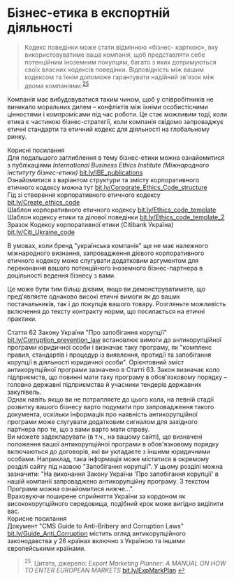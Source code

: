 # Бізнес-етика в експортній діяльності

<blockquote>
<p>Кодекс поведінки може стати відмінною «бізнес- карткою», яку використовуватиме ваша компанія, щоб представляти себе потенційним іноземним покупцям, багато з яких дотримуються своїх власних кодексів поведінки. Відповідність між вашим кодексом та їхнім допоможе гарантувати надійний зв'язок між двома компаніями.<sup><a href="#fn_25" id="reffn_25">25</a></sup></p>
</blockquote>

Компанія має вибудовуватися таким чином, щоб у співробітників не виникало моральних дилем – конфліктів між їхніми особистісними цінностями і компромісами під час роботи. Це стає можливим тоді, коли етика є частиною бізнес-стратегії, коли компанія свідомо запроваджує етичні стандарти та етичний кодекс для діяльності на глобальному ринку.  

<div class="space">
<div class="eoz-wrap">
<span class="eoz">Корисні посилання</span>
<div class="eoz-text">
Для подальшого заглиблення в тему бізнес-етики можна ознайомитися з публікаціями <i>International Business Ethics Institute (Міжнародного інституту бізнес-етики)</i> <a href="http://bit.ly/IBE_publications">bit.ly/IBE_publications</a> <br>
Ознайомитися з варіантом структури та змісту корпоративного етичного кодексу можна тут <a href="http://bit.ly/Corporate_Ethics_Code_structure">bit.ly/Corporate_Ethics_Code_structure</a> <br>
Гід зі створення корпоративного етичного кодексу <a href="http://bit.ly/Create_ethics_code">bit.ly/Create_ethics_code</a> <br>
Шаблон корпоративного етичного кодексу <a href="http://bit.ly/Ethics_code_template">bit.ly/Ethics_code_template</a> <br>
Шаблон кодексу етики та ділової поведінки <a href="http://bit.ly/Ethics_code_template_2">bit.ly/Ethics_code_template_2</a> <br>
Зразок Кодексу корпоративної етики (Citibank Україна) <a href="http://bit.ly/Citi_Ukraine_code">bit.ly/Citi_Ukraine_code</a>
</div>
</div>
</div>

В умовах, коли бренд "українська компанія" ще не має належного міжнародного визнання, запровадження дієвого корпоративного етичного кодексу може слугувати додатковим аргументом для переконання вашого потенційного іноземного бізнес-партнера в доцільності ведення бізнесу з вами. 

Це може бути тим більш дієвим, якщо ви демонструватимете, що пред'являєте однаково високі етичні вимоги як до ваших постачальників, так і до покупців вашого товару. Розгляньте можливість включення до тексту контракту норми, що посилається на етичні практики.

<div class="space">
<div class="eoz-wrap">
<div class="eoz-text">
Стаття 62 Закону України "Про запобігання корупції" <a href="http://bit.ly/Corruption_prevention_law">bit.ly/Corruption_prevention_law</a> встановлює вимоги до антикорупційної програми юридичної особи і визначає таку програму, як "комплекс правил, стандартів і процедур із виявлення, протидії та запобігання корупції в діяльності юридичної особи". Орієнтовний зміст антикорупційної програми зазначено в Статті 63. Закон визначає коло підприємств, що повинні мати таку програму в обов'язковому порядку – головно державні підприємства й учасники тендерів державних закупівель. <br>
Однак навіть якщо ви не потрапляєте до цього кола, на певній стадії розвитку вашого бізнесу варто подумати про запровадження такого документа, оскільки інформація про наявність антикорупційної програми може слугувати додатковим сигналом для західного партнера про те, що з вами варто мати справу. <br>
Ви можете задекларувати (в т.ч., на вашому сайті), що визначені положення вашої антикорупційної програми в обов'язковому порядку включаються до договорів, які ви укладаєте з іншими юридичними особами. Наприклад, така інформація може міститися в окремому розділі сайту під назвою "Запобігання корупції". У цьому розділі можна зазначити: "На виконання Закону України 'Про запобігання корупції' в нашій компанії запроваджено антикорупційну програму. З текстом Програми можна ознайомитися нижче...". <br>
Враховуючи поширене сприйняття України за кордоном як висококорупційного середовища, подібний крок може вигідно виділити вас.
</div>
</div>
</div>

<div class="space">
<div class="eoz-wrap">
<span class="eoz">Корисне посилання</span>
<div class="eoz-text">
Документ "CMS Guide to Anti-Bribery and Corruption Laws" <a href="http://bit.ly/Guide_Anti_Corruption">bit.ly/Guide_Anti_Corruption</a> містить огляд антикорупційного законодавства у 26 країнах включно з Україною та іншими європейськими країнами.
</div>
</div>
</div>

<blockquote id="fn_25">
<sup>25</sup>. Цитата, джерело: <i>Export Marketing Planner: A MANUAL ON HOW TO ENTER EUROPEAN MARKETS</i> <a href="http://bit.ly/ExpMarkPlan">bit.ly/ExpMarkPlan</a> <a href="#reffn_25" title="Jump back to footnote [25] in the text."> ↩</a>
</blockquote>